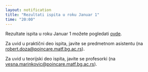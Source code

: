 ```yaml
---
layout: notification
title: "Rezultati ispita u roku Januar 1"
time: "20:00"
---
```

Rezultate ispita u roku Januar 1 možete pogledati [ovde](/ispiti/rezultati/ukupno/pbp_jan1_2024_25_ukupno.pdf).

Za uvid u praktični deo ispita, javite se predmetnom asistentu (na robert.doza@poincare.matf.bg.ac.rs).

Za uvid u teorijski deo ispita, javite se profesorki (na vesna.marinkovic@poincare.matf.bg.ac.rs).

